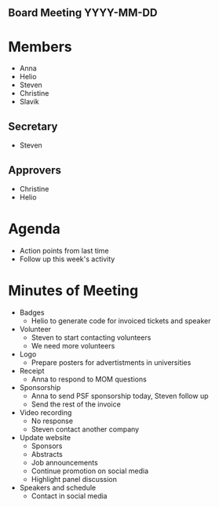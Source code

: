 Board Meeting YYYY-MM-DD
------------------------

# Members
* Anna
* Helio
* Steven
* Christine
* Slavik

## Secretary
* Steven

## Approvers
* Christine
* Helio

# Agenda
* Action points from last time
* Follow up this week's activity

# Minutes of Meeting
* Badges
  * Helio to generate code for invoiced tickets and speaker
* Volunteer
  * Steven to start contacting volunteers
  * We need more volunteers
* Logo
  * Prepare posters for advertistments in universities
* Receipt
  * Anna to respond to MOM questions
* Sponsorship
  * Anna to send PSF sponsorship today, Steven follow up
  * Send the rest of the invoice
* Video recording
  * No response
  * Steven contact another company
* Update website
  * Sponsors
  * Abstracts
  * Job announcements
  * Continue promotion on social media
  * Highlight panel discussion
* Speakers and schedule
  * Contact in social media
